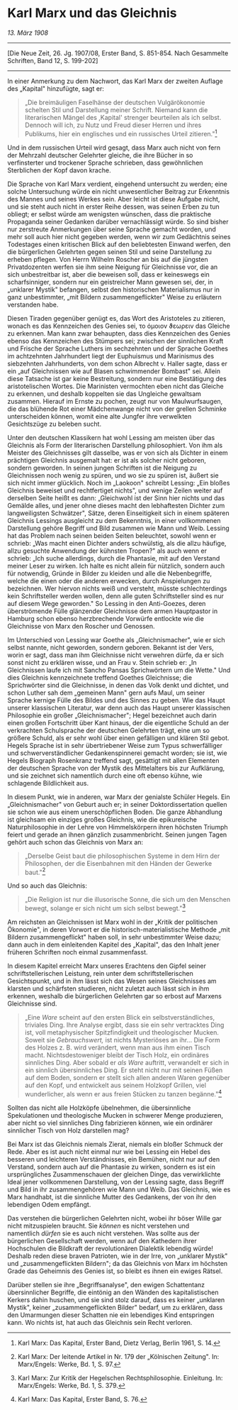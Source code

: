 # Karl Marx und das Gleichnis

*13. März 1908*

---

[Die Neue Zeit, 26. Jg. 1907/08, Erster Band, S. 851-854. Nach Gesammelte Schriften, Band 12, S. 199-202]

---

In einer Anmerkung zu dem Nachwort, das Karl Marx der zweiten Auflage des „Kapital" hinzufügte, sagt er:

> „Die breimäuligen Faselhänse der deutschen Vulgärökonomie schelten Stil und Darstellung meiner Schrift. Niemand kann die literarischen Mängel des ,Kapital' strenger beurteilen als ich selbst. Dennoch will ich, zu Nutz und Freud dieser Herren und ihres Publikums, hier ein englisches und ein russisches Urteil zitieren."[^1] 

Und in dem russischen Urteil wird gesagt, dass Marx auch nicht von fern der Mehrzahl deutscher Gelehrter gleiche, die ihre Bücher in so verfinsterter und trockener Sprache schrieben, dass gewöhnlichen Sterblichen der Kopf davon krache.

Die Sprache von Karl Marx verdient, eingehend untersucht zu werden; eine solche Untersuchung würde ein nicht unwesentlicher Beitrag zur Erkenntnis des Mannes und seines Werkes sein. Aber leicht ist diese Aufgabe nicht, und sie steht auch nicht in erster Reihe dessen, was seinen Erben zu tun obliegt; er selbst würde am wenigsten wünschen, dass die praktische Propaganda seiner Gedanken darüber vernachlässigt würde. So sind bisher nur zerstreute Anmerkungen über seine Sprache gemacht worden, und mehr soll auch hier nicht gegeben werden, wenn wir zum Gedächtnis seines Todestages einen kritischen Blick auf den beliebtesten Einwand werfen, den die bürgerlichen Gelehrten gegen seinen Stil und seine Darstellung zu erheben pflegen. Von Herrn Wilhelm Roscher an bis auf die jüngsten Privatdozenten werfen sie ihm seine Neigung für Gleichnisse vor, die an sich unbestreitbar ist, aber die beweisen soll, dass er keineswegs ein scharfsinniger, sondern nur ein geistreicher Mann gewesen sei, der, in „unklarer Mystik" befangen, selbst den historischen Materialismus nur in ganz unbestimmter, „mit Bildern zusammengeflickter" Weise zu erläutern verstanden habe.

Diesen Tiraden gegenüber genügt es, das Wort des Aristoteles zu zitieren, wonach es das Kennzeichen des Genies sei, το όμοιον ϑεωρειν das Gleiche zu erkennen. Man kann zwar behaupten, dass dies Kennzeichen des Genies ebenso das Kennzeichen des Stümpers sei; zwischen der sinnlichen Kraft und Frische der Sprache Luthers im sechzehnten und der Sprache Goethes im achtzehnten Jahrhundert liegt der Euphuismus und Marinismus des siebzehnten Jahrhunderts, von dem schon Albrecht v. Haller sagte, dass er ein „auf Gleichnissen wie auf Blasen schwimmender Bombast" sei. Allein diese Tatsache ist gar keine Bestreitung, sondern nur eine Bestätigung des aristotelischen Wortes. Die Marinisten vermochten eben nicht das Gleiche zu erkennen, und deshalb koppelten sie das Ungleiche gewaltsam zusammen. Hierauf im Ernste zu pochen, zeugt nur von Maulwurfsaugen, die das blühende Rot einer Mädchenwange nicht von der grellen Schminke unterscheiden können, womit eine alte Jungfer ihre verwelkten Gesichtszüge zu beleben sucht.

Unter den deutschen Klassikern hat wohl Lessing am meisten über das Gleichnis als Form der literarischen Darstellung philosophiert. Von ihm als Meister des Gleichnisses gilt dasselbe, was er von sich als Dichter in einem prächtigen Gleichnis ausgemalt hat: er ist als solcher nicht geboren, sondern geworden. In seinen jungen Schriften ist die Neigung zu Gleichnissen noch wenig zu spüren, und wo sie zu spüren ist, äußert sie sich nicht immer glücklich. Noch im „Laokoon" schreibt Lessing: „Ein bloßes Gleichnis beweiset und rechtfertiget nichts", und wenige Zeilen weiter auf derselben Seite heißt es dann: „Gleichwohl ist der Sinn hier nichts und das Gemälde alles, und jener ohne dieses macht den lebhaftesten Dichter zum langweiligsten Schwätzer", Sätze, deren Einseitigkeit sich in einem späteren Gleichnis Lessings ausgleicht zu dem Bekenntnis, in einer vollkommenen Darstellung gehöre Begriff und Bild zusammen wie Mann und Weib. Lessing hat das Problem nach seinen beiden Seiten beleuchtet, sowohl wenn er schrieb: „Was macht einen Dichter anders schwülstig, als die allzu häufige, allzu gesuchte Anwendung der kühnsten Tropen?" als auch wenn er schrieb: „Ich suche allerdings, durch die Phantasie, mit auf den Verstand meiner Leser zu wirken. Ich halte es nicht allein für nützlich, sondern auch für notwendig, Gründe in Bilder zu kleiden und alle die Nebenbegriffe, welche die einen oder die anderen erwecken, durch Anspielungen zu bezeichnen. Wer hiervon nichts weiß und versteht, müsste schlechterdings kein Schriftsteller werden wollen, denn alle guten Schriftsteller sind es nur auf diesem Wege geworden." So Lessing in den Anti-Goezes, deren überströmende Fülle glänzender Gleichnisse dem armen Hauptpastor in Hamburg schon ebenso herzbrechende Vorwürfe entlockte wie die Gleichnisse von Marx den Roscher und Genossen.

Im Unterschied von Lessing war Goethe als „Gleichnismacher", wie er sich selbst nannte, nicht geworden, sondern geboren. Bekannt ist der Vers, worin er sagt, dass man ihm Gleichnisse nicht verwehren dürfe, da er sich sonst nicht zu erklären wisse, und an Frau v. Stein schrieb er: „In Gleichnissen laufe ich mit Sancho Pansas Sprichwörtern um die Wette." Und dies Gleichnis kennzeichnete treffend Goethes Gleichnisse; die Sprichwörter sind die Gleichnisse, in denen das Volk denkt und dichtet, und schon Luther sah dem „gemeinen Mann" gern aufs Maul, um seiner Sprache kernige Fülle des Bildes und des Sinnes zu geben. Wie das Haupt unserer klassischen Literatur, war denn auch das Haupt unserer klassischen Philosophie ein großer „Gleichnismacher"; Hegel bezeichnet auch darin einen großen Fortschritt über Kant hinaus, der die eigentliche Schuld an der verkrachten Schulsprache der deutschen Gelehrten trägt, eine um so größere Schuld, als er sehr wohl über einen gefälligen und klären Stil gebot. Hegels Sprache ist in sehr übertriebener Weise zum Typus schwerfälliger und schwerverständlicher Gedankenspinnerei gemacht worden; sie ist, wie Hegels Biograph Rosenkranz treffend sagt, gesättigt mit allen Elementen der deutschen Sprache von der Mystik des Mittelalters bis zur Aufklärung, und sie zeichnet sich namentlich durch eine oft ebenso kühne, wie schlagende Bildlichkeit aus.

In diesem Punkt, wie in anderen, war Marx der genialste Schüler Hegels. Ein „Gleichnismacher" von Geburt auch er; in seiner Doktordissertation quellen sie schon wie aus einem unerschöpflichen Boden. Die ganze Abhandlung ist gleichsam ein einziges großes Gleichnis, wie die epikureische Naturphilosophie in der Lehre von Himmelskörpern ihren höchsten Triumph feiert und gerade an ihnen gänzlich zusammenbricht. Seinen jungen Tagen gehört auch schon das Gleichnis von Marx an: 

> „Derselbe Geist baut die philosophischen Systeme in dem Hirn der Philosophen, der die Eisenbahnen mit den Händen der Gewerke baut."[^2] 

Und so auch das Gleichnis: 

> „Die Religion ist nur die illusorische Sonne, die sich um den Menschen bewegt, solange er sich nicht um sich selbst bewegt."[^3] 

Am reichsten an Gleichnissen ist Marx wohl in der „Kritik der politischen Ökonomie", in deren Vorwort er die historisch-materialistische Methode „mit Bildern zusammengeflickt" haben soll, in sehr unbestimmter Weise dazu; dann auch in dem einleitenden Kapitel des „Kapital", das den Inhalt jener früheren Schriften noch einmal zusammenfasst.

In diesem Kapitel erreicht Marx unseres Erachtens den Gipfel seiner schriftstellerischen Leistung, rein unter dem schriftstellerischen Gesichtspunkt, und in ihm lässt sich das Wesen seines Gleichnisses am klarsten und schärfsten studieren, nicht zuletzt auch lässt sich in ihm erkennen, weshalb die bürgerlichen Gelehrten gar so erbost auf Marxens Gleichnisse sind.

> „Eine _Ware_ scheint auf den ersten Blick ein selbstverständliches, triviales Ding. Ihre Analyse ergibt, dass sie ein sehr vertracktes Ding ist, voll metaphysischer Spitzfindigkeit und theologischer Mucken. Soweit sie _Gebrauchswert,_ ist nichts Mysteriöses an ihr… Die Form des Holzes z. B. wird verändert, wenn man aus ihm einen Tisch macht. Nichtsdestoweniger bleibt der Tisch Holz, ein ordinäres sinnliches Ding. Aber sobald er _als Ware_ auftritt, verwandelt er sich in ein sinnlich übersinnliches Ding. Er steht nicht nur mit seinen Füßen auf dem Boden, sondern er stellt sich allen anderen Waren gegenüber auf den Kopf, und entwickelt aus seinem Holzkopf Grillen, viel wunderlicher, als wenn er aus freien Stücken zu tanzen begänne."[^4] 

Sollten das nicht alle Holzköpfe übelnehmen, die übersinnliche Spekulationen und theologische Mucken in schwerer Menge produzieren, aber nicht so viel sinnliches Ding fabrizieren können, wie ein ordinärer sinnlicher Tisch von Holz darstellen mag?

Bei Marx ist das Gleichnis niemals Zierat, niemals ein bloßer Schmuck der Rede. Aber es ist auch nicht einmal nur wie bei Lessing ein Hebel des besseren und leichteren Verständnisses, ein Bemühen, nicht nur auf den Verstand, sondern auch auf die Phantasie zu wirken, sondern es ist ein ursprüngliches Zusammenschauen der gleichen Dinge, das verwirklichte Ideal jener vollkommenen Darstellung, von der Lessing sagte, dass Begriff und Bild in ihr zusammengehören wie Mann und Weib. Das Gleichnis, wie es Marx handhabt, ist die sinnliche Mutter des Gedankens, der von ihr den lebendigen Odem empfängt.

Das verstehen die bürgerlichen Gelehrten nicht, wobei ihr böser Wille gar nicht mitzuspielen braucht. Sie _können_ es nicht verstehen und namentlich _dürfen_ sie es auch nicht verstehen. Was sollte aus der bürgerlichen Gesellschaft werden, wenn auf den Kathedern ihrer Hochschulen die Bildkraft der revolutionären Dialektik lebendig würde! Deshalb reden diese braven Patrioten, wie in der Irre, von „unklarer Mystik" und „zusammengeflickten Bildern"; da das Gleichnis von Marx im höchsten Grade das Geheimnis des Genies ist, so bleibt es ihnen ein ewiges Rätsel.

Darüber stellen sie ihre „Begriffsanalyse", den ewigen Schattentanz übersinnlicher Begriffe, die eintönig an den Wänden des kapitalistischen Kerkers dahin huschen, und sie sind stolz darauf, dass es keiner „unklaren Mystik", keiner „zusammengeflickten Bilder" bedarf, um zu erklären, dass den Umarmungen dieser Schatten nie ein lebendiges Kind entspringen kann. Wo nichts ist, hat auch das Gleichnis sein Recht verloren.

[^1]: Karl Marx: Das Kapital, Erster Band, Dietz Verlag, Berlin 1961, S. 14.

[^2]: Karl Marx: Der leitende Artikel in Nr. 179 der „Kölnischen Zeitung". In: Marx/Engels: Werke, Bd. 1, S. 97.

[^3]: Karl Marx: Zur Kritik der Hegelschen Rechtsphilosophie. Einleitung. In: Marx/Engels: Werke, Bd. 1, S. 379.

[^4]: Karl Marx: Das Kapital, Erster Band, S. 76.